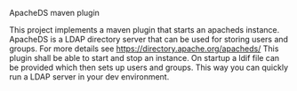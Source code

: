 ApacheDS maven plugin

This project implements a maven plugin that starts an apacheds instance. ApacheDS is a LDAP directory server that can be used for storing users and groups. For more details see https://directory.apache.org/apacheds/ 
This plugin shall be able to start and stop an instance. On startup a ldif file can be provided which then sets up users and groups. This way you can quickly run a LDAP server in your dev environment.
